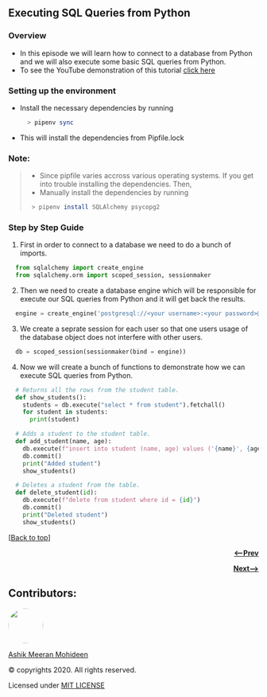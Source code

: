 ## Executing SQL Queries from Python

### Overview
- In this episode we will learn how to connect to a database from Python and we will also execute some basic SQL queries from Python.
- To see the YouTube demonstration of this tutorial [click here](https://youtu.be/UBf1z4sVV10)

### Setting up the environment
- Install the necessary dependencies by running
  ```bash
    > pipenv sync
  ```
- This will install the dependencies from Pipfile.lock

### Note:
> - Since pipfile varies accross various operating systems. If you get into trouble installing the dependencies. Then,
> - Manually install the dependencies by running
>  ```bash
>   > pipenv install SQLAlchemy psycopg2
>  ```

### Step by Step Guide
1. First in order to connect to a database we need to do a bunch of imports.
```python
  from sqlalchemy import create_engine
  from sqlalchemy.orm import scoped_session, sessionmaker

```

2. Then we need to create a database engine which will be responsible for execute our SQL queries from Python and it will get back the results.
```python
  engine = create_engine('postgresql://<your username>:<your password>@localhost:5432/<database name>')
```

3. We create a seprate session for each user so that one users usage of the database object does not interfere with other users.
```python
  db = scoped_session(sessionmaker(bind = engine))
```

4. Now we will create a bunch of functions to demonstrate how we can execute SQL queries from Python.
```python
  # Returns all the rows from the student table.
  def show_students():
    students = db.execute("select * from student").fetchall()
    for student in students:
      print(student)
```
```python
  # Adds a student to the student table.
  def add_student(name, age):
    db.execute(f"insert into student (name, age) values ('{name}', {age})")
    db.commit()
    print("Added student")
    show_students()
```
```python
  # Deletes a student from the table.
  def delete_student(id):
    db.execute(f"delete from student where id = {id}")
    db.commit()
    print("Deleted student")
    show_students()
```

[[Back to top](#executing-sql-queries-from-python)]

<p align="right">
  <a href="https://github.com/ASHIK11ab/Flask-Series/tree/flask-crash-course">
    <strong><--Prev</strong>
  </a>
</p>
<p align="right">
  <a href="https://github.com/ASHIK11ab/Flask-Series/tree/url-shortner-app">
    <strong>Next--></strong>
  </a>
</p>

## Contributors:
<a href="https://github.com/ASHIK11ab">
  <img style="border-radius: 50px" src="https://avatars2.githubusercontent.com/u/58099865?s=460&u=dc835e2281a9265edf2b48059f1c8151be89a1b1&v=4" width="70px" height = "70px"> 
</a> 

[Ashik Meeran Mohideen](https://github.com/ASHIK11ab)

&copy; copyrights 2020. All rights reserved.

Licensed under [MIT LICENSE](https://github.com/ASHIK11ab/Flask-Series/blob/main/LICENSE)
